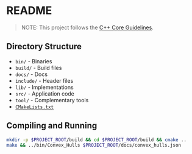 # README

> NOTE: This project follows the [C++ Core Guidelines](http://isocpp.github.io/CppCoreGuidelines/CppCoreGuidelines).

## Directory Structure

* `bin/` - Binaries
* `build/` - Build files
* `docs/` - Docs
* `include/` - Header files
* `lib/` - Implementations
* `src/` - Application code
* `tool/` - Complementary tools
* [`CMakeLists.txt`](CMakeLists.txt)

## Compiling and Running

``` sh
mkdir -p $PROJECT_ROOT/build && cd $PROJECT_ROOT/build && cmake ..
make && ../bin/Convex_Hulls $PROJECT_ROOT/docs/convex_hulls.json
```

